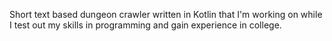 Short text based dungeon crawler written in Kotlin that I'm working on while I test out my skills in programming and gain experience in college.  

